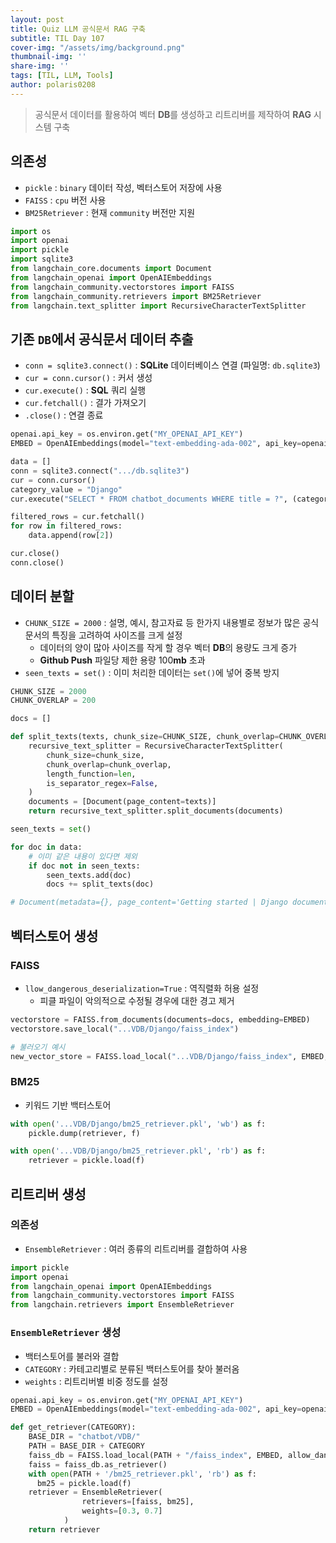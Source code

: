 ```yaml
---
layout: post
title: Quiz LLM 공식문서 RAG 구축
subtitle: TIL Day 107
cover-img: "/assets/img/background.png"
thumbnail-img: ''
share-img: ''
tags: [TIL, LLM, Tools]
author: polaris0208
---
```


> 공식문서 데이터를 활용하여 벡터 **DB**를 생성하고 리트리버를 제작하여 **RAG** 시스템 구축

## 의존성
- `pickle` : `binary` 데이터 작성, 벡터스토어 저장에 사용
- `FAISS` : `cpu` 버전 사용
- `BM25Retriever` : 현재 `community` 버전만 지원

```py
import os
import openai
import pickle
import sqlite3
from langchain_core.documents import Document
from langchain_openai import OpenAIEmbeddings
from langchain_community.vectorstores import FAISS
from langchain_community.retrievers import BM25Retriever
from langchain.text_splitter import RecursiveCharacterTextSplitter
```

## 기존 `DB`에서 공식문서 데이터 추출
- `conn = sqlite3.connect()` : **SQLite** 데이터베이스 연결 (파일명: `db.sqlite3`)
- `cur = conn.cursor()` : 커서 생성
- `cur.execute()` : **SQL** 쿼리 실행
- `cur.fetchall()` : 결가 가져오기
- `.close()` : 연결 종료

```py
openai.api_key = os.environ.get("MY_OPENAI_API_KEY")
EMBED = OpenAIEmbeddings(model="text-embedding-ada-002", api_key=openai.api_key)

data = []
conn = sqlite3.connect(".../db.sqlite3")
cur = conn.cursor()
category_value = "Django"
cur.execute("SELECT * FROM chatbot_documents WHERE title = ?", (category_value,))

filtered_rows = cur.fetchall()
for row in filtered_rows:
    data.append(row[2])

cur.close()
conn.close()
```

## 데이터 분할
- `CHUNK_SIZE = 2000` : 설명, 예시, 참고자료 등 한가지 내용별로 정보가 많은 공식문서의 특징을 고려하여 사이즈를 크게 설정
  - 데이터의 양이 많아 사이즈를 작게 할 경우 벡터 **DB**의 용량도 크게 증가
  - **Github Push** 파일당 제한 용량 100**mb** 초과 
-  `seen_texts = set()` : 이미 처리한 데이터는 `set()`에 넣어 중복 방지

```py
CHUNK_SIZE = 2000
CHUNK_OVERLAP = 200

docs = []

def split_texts(texts, chunk_size=CHUNK_SIZE, chunk_overlap=CHUNK_OVERLAP):
    recursive_text_splitter = RecursiveCharacterTextSplitter(
        chunk_size=chunk_size,
        chunk_overlap=chunk_overlap,
        length_function=len,
        is_separator_regex=False,
    )
    documents = [Document(page_content=texts)]
    return recursive_text_splitter.split_documents(documents)

seen_texts = set()

for doc in data:
    # 이미 같은 내용이 있다면 제외
    if doc not in seen_texts:
        seen_texts.add(doc)
        docs += split_texts(doc)

# Document(metadata={}, page_content='Getting started | Django documentation | Django Django The web framework for perfectionists with deadlines. Toggle theme...resources such as a list of')
```

## 벡터스토어 생성

### FAISS
- `llow_dangerous_deserialization=True` : 역직렬화 허용 설정
  - 피클 파일이 악의적으로 수정될 경우에 대한 경고 제거

```py
vectorstore = FAISS.from_documents(documents=docs, embedding=EMBED)
vectorstore.save_local("...VDB/Django/faiss_index")

# 불러오기 예시
new_vector_store = FAISS.load_local("...VDB/Django/faiss_index", EMBED, allow_dangerous_deserialization=True)
```

### BM25
- 키워드 기반 백터스토어

```py
with open('...VDB/Django/bm25_retriever.pkl', 'wb') as f:
    pickle.dump(retriever, f)

with open('...VDB/Django/bm25_retriever.pkl', 'rb') as f:
    retriever = pickle.load(f)
```

## 리트리버 생성

### 의존성
- `EnsembleRetriever` : 여러 종류의 리트리버를 결합하여 사용

```py
import pickle
import openai
from langchain_openai import OpenAIEmbeddings
from langchain_community.vectorstores import FAISS
from langchain.retrievers import EnsembleRetriever
```

### `EnsembleRetriever` 생성
- 백터스토어를 불러와 결합
- `CATEGORY` : 카테고리별로 분류된 백터스토어를 찾아 불러옴
- `weights` : 리트리버별 비중 정도를 설정

```py 
openai.api_key = os.environ.get("MY_OPENAI_API_KEY")
EMBED = OpenAIEmbeddings(model="text-embedding-ada-002", api_key=openai.api_key)

def get_retriever(CATEGORY):
    BASE_DIR = "chatbot/VDB/"
    PATH = BASE_DIR + CATEGORY
    faiss_db = FAISS.load_local(PATH + "/faiss_index", EMBED, allow_dangerous_deserialization=True)
    faiss = faiss_db.as_retriever()
    with open(PATH + '/bm25_retriever.pkl', 'rb') as f:
      bm25 = pickle.load(f)
    retriever = EnsembleRetriever(
                retrievers=[faiss, bm25],
                weights=[0.3, 0.7]
            )
    return retriever
```